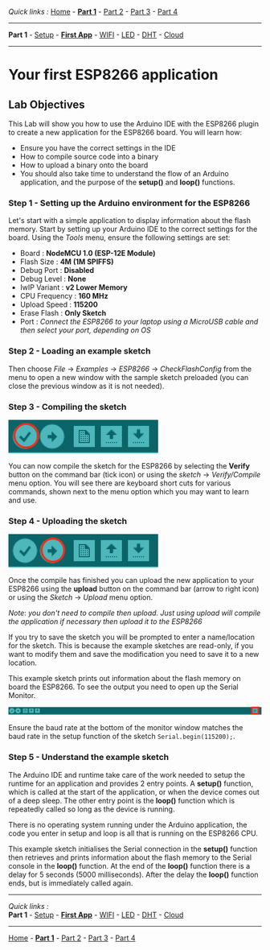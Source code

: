 *Quick links :*
[Home](/README.md) - [**Part 1**](../part1/README.md) - [Part 2](../part2/README.md) - [Part 3](../part3/README.md) - [Part 4](../part4/README.md)
***
**Part 1** - [Setup](PREREQ.md) - [**First App**](FIRSTAPP.md) - [WIFI](WIFI.md) - [LED](LED.md) - [DHT](DHT.md) - [Cloud](IOTCLOUD.md)
***

# Your first ESP8266 application

## Lab Objectives

This Lab will show you how to use the Arduino IDE with the ESP8266 plugin to create a new application for the ESP8266 board.  You will learn how:

- Ensure you have the correct settings in the IDE
- How to compile source code into a binary
- How to upload a binary onto the board
- You should also take time to understand the flow of an Arduino application, and the purpose of the **setup()** and **loop()** functions.

### Step 1 - Setting up the Arduino environment for the ESP8266

Let's start with a simple application to display information about the flash memory.  Start by setting up your Arduino IDE to the correct settings for the board.  Using the *Tools* menu, ensure the following settings are set:

- Board : **NodeMCU 1.0 (ESP-12E Module)**
- Flash Size : **4M (1M SPIFFS)**
- Debug Port : **Disabled**
- Debug Level : **None**
- IwIP Variant : **v2 Lower Memory**
- CPU Frequency : **160 MHz**
- Upload Speed : **115200**
- Erase Flash : **Only Sketch**
- Port : *Connect the ESP8266 to your laptop using a MicroUSB cable and then select your port, depending on OS*

### Step 2 - Loading an example sketch

Then choose *File* -> *Examples* -> *ESP8266* -> *CheckFlashConfig* from the menu to open a new window with the sample sketch preloaded (you can close the previous window as it is not needed).

### Step 3 - Compiling the sketch

![Verify command](../images/verify.png)

You can now compile the sketch for the ESP8266 by selecting the **Verify** button on the command bar (tick icon) or using the *sketch* -> *Verify/Compile* menu option.  You will see there are keyboard short cuts for various commands, shown next to the menu option which you may want to learn and use.

### Step 4 - Uploading the sketch

![Upload command](../images/upload.png)

Once the compile has finished you can upload the new application to your ESP8266 using the **upload** button on the command bar (arrow to right icon) or using the *Sketch* -> *Upload* menu option.

*Note*: *you don't need to compile then upload.  Just using upload will compile the application if necessary then upload it to the ESP8266*

If you try to save the sketch you will be prompted to enter a name/location for the sketch.  This is because the example sketches are read-only, if you want to modify them and save the modification you need to save it to a new location.

This example sketch prints out information about the flash memory on board the ESP8266.  To see the output you need to open up the Serial Monitor.

![Serial Monitor](../images/SerialMonitor.png)

Ensure the baud rate at the bottom of the monitor window matches the baud rate in the setup function of the sketch `Serial.begin(115200);`.

### Step 5 - Understand the example sketch

The Arduino IDE and runtime take care of the work needed to setup the runtime for an application and provides 2 entry points.  A **setup()** function, which is called at the start of the application, or when the device comes out of a deep sleep.  The other entry point is the **loop()** function which is repeatedly called so long as the device is running.

There is no operating system running under the Arduino application, the code you enter in setup and loop is all that is running on the ESP8266 CPU.

This example sketch initialises the Serial connection in the **setup()** function then retrieves and prints information about the flash memory to the Serial console in the **loop()** function.  At the end of the **loop()** function there is a delay for 5 seconds (5000 milliseconds).  After the delay the **loop()** function ends, but is immediately called again.

***
*Quick links :*  
**Part 1** - [Setup](PREREQ.md) - [**First App**](FIRSTAPP.md) - [WIFI](WIFI.md) - [LED](LED.md) - [DHT](DHT.md) - [Cloud](IOTCLOUD.md)
***
[Home](/README.md) - [**Part 1**](../part1/README.md) - [Part 2](../part2/README.md) - [Part 3](../part3/README.md) - [Part 4](../part4/README.md)
